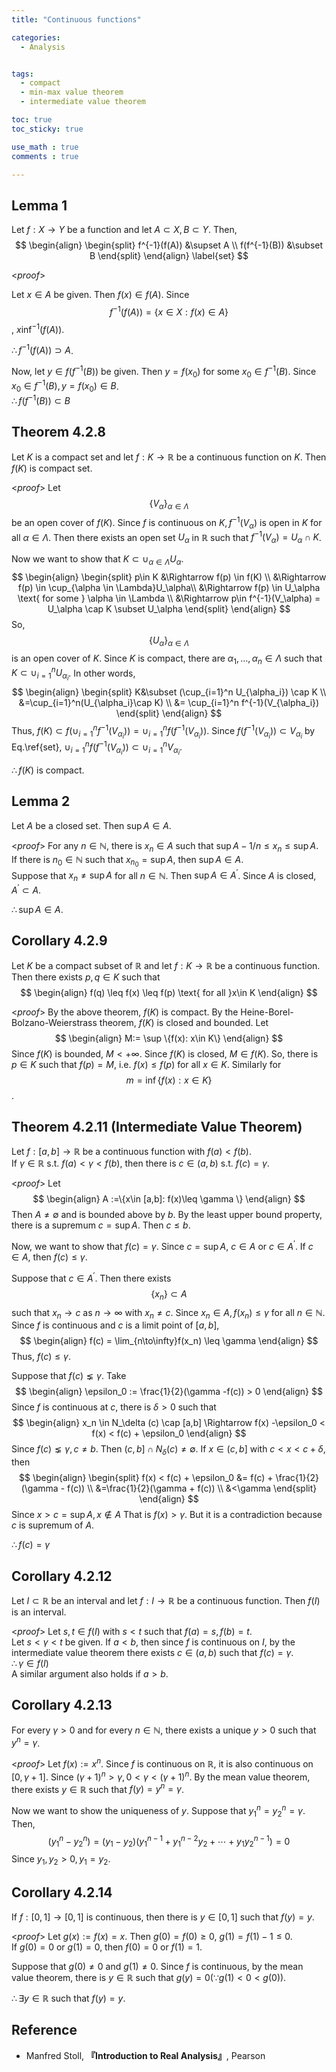 ```yaml
---
title: "Continuous functions"

categories:
  - Analysis


tags:
  - compact
  - min-max value theorem
  - intermediate value theorem

toc: true
toc_sticky: true

use_math : true
comments : true

---
```

## Lemma 1

Let $f:X\to Y$ be a function and let $A\subset X, B\subset Y$. Then,
$$
\begin{align}
\begin{split}
f^{-1}(f(A)) &\supset A \\
f(f^{-1}(B)) &\subset B
\end{split}
\end{align}
\label{set}
$$

<*proof*>

Let $x \in A$ be given. Then $f(x)\in f(A)$. Since $$f^{-1}(f(A)) = \{x\in X: f(x)\in A \}$$, $x\inf^{-1}(f(A))$.

$\therefore f^{-1}(f(A)) \supset A$.

Now, let $y\in f(f^{-1}(B))$ be given. Then $y=f(x_0)$ for some $x_0 \in f^{-1}(B)$. Since $x_0 \in f^{-1}(B), y= f(x_0)\in B$.  <br />$\therefore f(f^{-1}(B))\subset B$
$$\tag*{$\square$}$$

## Theorem 4.2.8
Let $K$ is a compact set and let $f:K\to \mathbb{R}$ be a continuous function on $K$. Then $f(K)$ is compact set.

<*proof*>
Let $$\{V_\alpha\}_{\alpha \in \Lambda}$$ be an open cover of $f(K)$. Since $f$ is continuous on $K, f^{-1}(V_\alpha)$ is open in $K$ for all $\alpha \in \Lambda$. Then there exists an open set $U_\alpha$ in $\mathbb{R}$ such that $f^{-1}(V_\alpha) = U_\alpha \cap K$. 

Now we want to show that $K\subset \cup_{\alpha\in \Lambda} U_\alpha$.
$$
\begin{align}
\begin{split}
p\in K &\Rightarrow f(p) \in f(K) \\
&\Rightarrow f(p) \in \cup_{\alpha \in \Lambda}U_\alpha\\
&\Rightarrow f(p) \in U_\alpha \text{ for some } \alpha \in \Lambda \\
&\Rightarrow p\in f^{-1}(V_\alpha) = U_\alpha \cap K \subset U_\alpha
\end{split}
\end{align}
$$
So, $$\{U_\alpha \}_{\alpha \in \Lambda}$$ is an open cover of $K$. Since $K$ is compact, there are $\alpha_1,\ldots, \alpha_n \in \Lambda$ such that $K\subset \cup_{i=1}^n U_{\alpha_i}$. In other words,
$$
\begin{align}
\begin{split}
K&\subset (\cup_{i=1}^n U_{\alpha_i}) \cap K \\
&=\cup_{i=1}^n(U_{\alpha_i}\cap K) \\
&= \cup_{i=1}^n f^{-1}(V_{\alpha_i})
\end{split}
\end{align}
$$
Thus, $f(K)\subset f(\cup_{i=1}^n f^{-1}(V_{\alpha_i}))=\cup_{i=1}^n f(f^{-1}(V_{\alpha_i}))$. Since $f(f^{-1}(V_{\alpha_i})) \subset V_{\alpha_i}$ by Eq.\ref{set}, $\cup_{i=1}^n f(f^{-1}(V_{\alpha_i})) \subset \cup_{i=1}^n V_{\alpha_i}$. 

$\therefore f(K)$ is compact.

$$\tag*{$\square$}$$

## Lemma 2
Let $A$ be a closed set. Then $\sup A \in A$.

<*proof*>
For any $n\in \mathbb{N}$, there is $x_n \in A$ such that $\sup A -1/n \leq x_n \leq \sup A$. If there is $n_0\in\mathbb{N}$ such that $x_{n_0} = \sup A$, then $\sup A \in A$. <br />
 Suppose that $x_n \neq \sup A$ for all $n\in\mathbb{N}$.  Then $\sup A \in A^\prime$. Since $A$ is closed, $A^\prime \subset A$. 

$\therefore \sup A \in A$.
$$\tag*{$\square$}$$
## Corollary 4.2.9
Let $K$ be a compact subset of $\mathbb{R}$ and let $f:K\to\mathbb{R}$ be a continuous function. Then there exists $p,q \in K$ such that 
$$
\begin{align}
f(q) \leq f(x) \leq f(p) \text{ for all }x\in K
\end{align}
$$

<*proof*>
By the above theorem, $f(K)$ is compact. By the Heine-Borel-Bolzano-Weierstrass theorem, $f(K)$ is closed and bounded. Let
$$
\begin{align}
M:= \sup \{f(x): x\in K\}
\end{align}
$$
Since $f(K)$ is bounded, $M < +\infty$. Since $f(K)$ is closed, $M\in f(K)$. So, there is $p\in K$ such that $f(p) = M$, i.e. $f(x) \leq f(p)$ for all $x\in K$. Similarly for $$m=\inf\{f(x):x\in K\}$$.

$$\tag*{$\square$}$$


## Theorem 4.2.11 (Intermediate Value Theorem)
Let $f: [a,b]\to\mathbb{R}$ be a continuous function with $f(a) < f(b)$. <br /> If $\gamma \in\mathbb{R}$ s.t. $f(a)<\gamma <f(b)$, then there is $c\in (a,b)$ s.t. $f(c) =\gamma$. 

<*proof*>
Let 
$$
\begin{align}
A :=\{x\in [a,b]: f(x)\leq \gamma \}
\end{align}
$$
Then $A \neq \emptyset$ and is bounded above by $b$. By the least upper bound property, there is a supremum $c=\sup A$. Then $c\leq b$. 

Now, we want to show that $f(c) = \gamma$. Since $c=\sup A$, $c\in A$ or $c\in A^\prime$. If $c\in A$, then $f(c)\leq \gamma$.

Suppose that $c\in A^\prime$. Then there exists $$\{x_n\}\subset A$$ such that $x_n\to c$ as $n\to\infty$ with $x_n\neq c$. Since $x_n \in A, f(x_n)\leq \gamma$ for all $n\in \mathbb{N}$. Since $f$ is continuous and $c$ is a limit point of $[a,b],$
$$
\begin{align}
f(c) = \lim_{n\to\infty}f(x_n) \leq \gamma
\end{align}
$$
Thus, $f(c) \leq \gamma$.

Suppose that $f(c) \lneq \gamma$. Take 
$$
\begin{align}
\epsilon_0 := \frac{1}{2}(\gamma -f(c)) > 0
\end{align}
$$
Since $f$ is continuous at $c$, there is $\delta >0$ such that 
$$
\begin{align}
x_n \in N_\delta (c) \cap [a,b] \Rightarrow f(x) -\epsilon_0 < f(x) < f(c) + \epsilon_0
\end{align}
$$
Since $f(c) \lneq \gamma, c\neq b$. Then $(c,b]\cap N_\delta (c) \neq \emptyset$. If $x\in (c,b]$ with $c<x<c+\delta$, then 
$$
\begin{align}
\begin{split}
f(x) < f(c) + \epsilon_0 &= f(c) + \frac{1}{2}(\gamma - f(c)) \\
&=\frac{1}{2}(\gamma + f(c)) \\
&<\gamma
\end{split}
\end{align}
$$
Since $x >c =\sup A, x \not\in  A$ That is $f(x) > \gamma$. But it is a contradiction because $c$ is supremum of $A$.

$\therefore f(c) = \gamma$

$$\tag*{$\square$}$$

## Corollary 4.2.12
Let $I \subset \mathbb{R}$ be an interval and let $f:I\to \mathbb{R}$ be a continuous function. Then $f(I)$ is an interval.

<*proof*>
Let $s,t \in f(I)$ with $s<t$ such that $f(a) = s, f(b) = t$. <br /> Let $s <\gamma <t$ be given. If $a<b$, then since $f$ is continuous on $I$, by the intermediate value theorem there exists $c\in (a,b)$ such that $f(c) = \gamma$. <br /> $\therefore \gamma \in f(I)$ <br /> A similar argument also holds if $a>b$.

$$\tag*{$\square$}$$

## Corollary 4.2.13
For every $\gamma >0$ and for every $n\in\mathbb{N}$, there exists a unique $y>0$ such that $y^n = \gamma$.

<*proof*>
Let $f(x) := x^n$. Since $f$ is continuous on $\mathbb{R}$, it is also continuous on $[0,\gamma+1]$. Since $(\gamma +1)^n > \gamma, 0<\gamma <(\gamma+1)^n$. By the mean value theorem, there exists $y\in\mathbb{R}$ such that $f(y) = y^n=\gamma$. 

Now we want to show the uniqueness of $y$. Suppose that $y^n_1 = y^n_2=\gamma$. Then,
 $$
 (y^n_1 -y^n_2 )= (y_1 - y_2)(y^{n-1}_1 + y^{n-2}_1y_2 + \cdots + y_1y^{n-1}_2)=0 
 $$
 Since $y_1, y_2 >0, y_1 = y_2$.

## Corollary 4.2.14
If $f:[0,1]\to[0,1]$ is continuous, then there is $y\in [0,1]$ such that $f(y) = y$.

<*proof*>
Let $g(x) := f(x) = x$. Then $g(0) = f(0) \geq 0$, $g(1) = f(1)-1 \leq 0$.  <br /> If $g(0) =0$ or $g(1) =0$, then $f(0) =0$ or $f(1)=1$.

Suppose that $g(0) \neq 0$ and $g(1) \neq 0$. Since $f$ is continuous, by the mean value theorem, there is $y \in \mathbb{R}$ such that $g(y)=0 (\because g(1) < 0 < g(0) )$. 

$\therefore \exists y\in\mathbb{R}$ such that $f(y) = y$.

$$\tag*{$\square$}$$
## Reference
- Manfred Stoll,  **『**Introduction to Real Analysis**』**, Pearson
